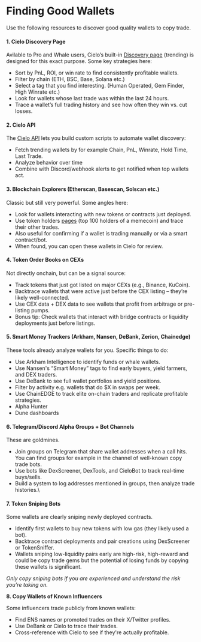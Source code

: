 # Finding Good Wallets

Use the following resources to discover good quality wallets to copy trade.

#### 1. Cielo Discovery Page

Avilable to Pro and Whale users, Cielo’s built-in [Discovery page](https://app.cielo.finance/wallet-discovery) (trending) is designed for this exact purpose. Some key strategies here:

* Sort by PnL, ROI, or win rate to find consistently profitable wallets.
* Filter by chain (ETH, BSC, Base, Solana etc.)&#x20;
* Select a tag that you find interesting. (Human Operated, Gem Finder, High Winrate etc.)
* Look for wallets whose last trade was within the last 24 hours.
* Trace a wallet’s full trading history and see how often they win vs. cut losses.



#### 2. Cielo API

The [Cielo API](https://api-info.cielo.finance/) lets you build custom scripts to automate wallet discovery:

* Fetch trending wallets by for example Chain, PnL, Winrate, Hold Time, Last Trade.
* Analyze behavior over time
* Combine with Discord/webhook alerts to get notified when top wallets act.



#### 3. Blockchain Explorers (Etherscan, Basescan, Solscan etc.)

Classic but still very powerful. Some angles here:

* Look for wallets interacting with new tokens or contracts just deployed.
* Use token holders [pages](https://solscan.io/token/KMNo3nJsBXfcpJTVhZcXLW7RmTwTt4GVFE7suUBo9sS#holders) (top 100 holders of a memecoin) and trace their other trades.
* Also useful for confirming if a wallet is trading manually or via a smart contract/bot.
* When found, you can open these wallets in Cielo for review.

####

#### 4. Token Order Books on CEXs

Not directly onchain, but can be a signal source:

* Track tokens that just got listed on major CEXs (e.g., Binance, KuCoin).
* Backtrace wallets that were active just before the CEX listing – they’re likely well-connected.
* Use CEX data + DEX data to see wallets that profit from arbitrage or pre-listing pumps.
* Bonus tip: Check wallets that interact with bridge contracts or liquidity deployments just before listings.

####

#### 5. Smart Money Trackers (Arkham, Nansen, DeBank, Zerion, Chainedge)

These tools already analyze wallets for you. Specific things to do:

* Use Arkham Intelligence to identify funds or whale wallets.
* Use Nansen's “Smart Money” tags to find early buyers, yield farmers, and DEX traders.
* Use DeBank to see full wallet portfolios and yield positions.
* Filter by activity e.g. wallets that do $X in swaps per week.
* Use ChainEDGE to track elite on-chain traders and replicate profitable strategies.
* Alpha Hunter&#x20;
* Dune dashboards

####

#### 6. Telegram/Discord Alpha Groups + Bot Channels

These are goldmines.

* Join groups on Telegram  that share wallet addresses when a call hits. You can find groups for example in the channel of well-known copy trade bots.
* Use bots like DexScreener, DexTools, and CieloBot to track real-time buys/sells.
* Build a system to log addresses mentioned in groups, then analyze trade histories.\


#### 7. Token Sniping Bots

Some wallets are clearly sniping newly deployed contracts.

* Identify first wallets to buy new tokens with low gas (they likely used a bot).
* Backtrace contract deployments and pair creations using DexScreener or TokenSniffer.
* Wallets sniping low-liquidity pairs early are high-risk, high-reward and could be copy trade gems but the potential of losing funds by copying these wallets is significant.

_Only copy sniping bots if you are experienced and understand the risk you’re taking on._



**8. Copy Wallets of Known Influencers**

Some influencers trade publicly from known wallets:

* Find ENS names or promoted trades on their X/Twitter profiles.
* Use DeBank or Cielo to trace their trades.
* Cross-reference with Cielo to see if they're actually profitable.
